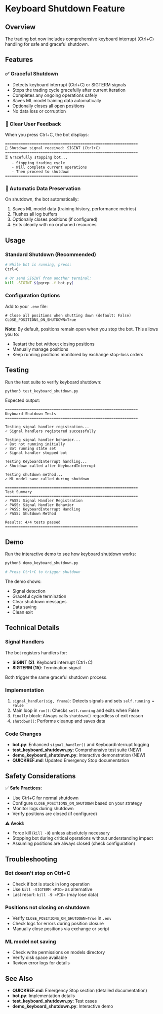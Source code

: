 # Keyboard Shutdown Feature

## Overview

The trading bot now includes comprehensive keyboard interrupt (Ctrl+C) handling for safe and graceful shutdown.

## Features

### ✅ Graceful Shutdown
- Detects keyboard interrupt (Ctrl+C) or SIGTERM signals
- Stops the trading cycle gracefully after current iteration
- Completes any ongoing operations safely
- Saves ML model training data automatically
- Optionally closes all open positions
- No data loss or corruption

### 🔔 Clear User Feedback
When you press Ctrl+C, the bot displays:
```
============================================================
🛑 Shutdown signal received: SIGINT (Ctrl+C)
============================================================
⏳ Gracefully stopping bot...
   - Stopping trading cycle
   - Will complete current operations
   - Then proceed to shutdown
============================================================
```

### 💾 Automatic Data Preservation
On shutdown, the bot automatically:
1. Saves ML model data (training history, performance metrics)
2. Flushes all log buffers
3. Optionally closes positions (if configured)
4. Exits cleanly with no orphaned resources

## Usage

### Standard Shutdown (Recommended)
```bash
# While bot is running, press:
Ctrl+C

# Or send SIGINT from another terminal:
kill -SIGINT $(pgrep -f bot.py)
```

### Configuration Options

Add to your `.env` file:
```env
# Close all positions when shutting down (default: False)
CLOSE_POSITIONS_ON_SHUTDOWN=True
```

**Note**: By default, positions remain open when you stop the bot. This allows you to:
- Restart the bot without closing positions
- Manually manage positions
- Keep running positions monitored by exchange stop-loss orders

## Testing

Run the test suite to verify keyboard shutdown:
```bash
python3 test_keyboard_shutdown.py
```

Expected output:
```
============================================================
Keyboard Shutdown Tests
============================================================

Testing signal handler registration...
✓ Signal handlers registered successfully

Testing signal handler behavior...
✓ Bot not running initially
✓ Bot running state set
✓ Signal handler stopped bot

Testing KeyboardInterrupt handling...
✓ Shutdown called after KeyboardInterrupt

Testing shutdown method...
✓ ML model save called during shutdown

============================================================
Test Summary
============================================================
✓ PASS: Signal Handler Registration
✓ PASS: Signal Handler Behavior
✓ PASS: KeyboardInterrupt Handling
✓ PASS: Shutdown Method

Results: 4/4 tests passed
============================================================
```

## Demo

Run the interactive demo to see how keyboard shutdown works:
```bash
python3 demo_keyboard_shutdown.py

# Press Ctrl+C to trigger shutdown
```

The demo shows:
- Signal detection
- Graceful cycle termination
- Clear shutdown messages
- Data saving
- Clean exit

## Technical Details

### Signal Handlers
The bot registers handlers for:
- **SIGINT (2)**: Keyboard interrupt (Ctrl+C)
- **SIGTERM (15)**: Termination signal

Both trigger the same graceful shutdown process.

### Implementation
1. `signal_handler(sig, frame)`: Detects signals and sets `self.running = False`
2. Main loop in `run()`: Checks `self.running` and exits when False
3. `finally` block: Always calls `shutdown()` regardless of exit reason
4. `shutdown()`: Performs cleanup and saves data

### Code Changes
- **bot.py**: Enhanced `signal_handler()` and KeyboardInterrupt logging
- **test_keyboard_shutdown.py**: Comprehensive test suite (NEW)
- **demo_keyboard_shutdown.py**: Interactive demonstration (NEW)
- **QUICKREF.md**: Updated Emergency Stop documentation

## Safety Considerations

✅ **Safe Practices:**
- Use Ctrl+C for normal shutdown
- Configure `CLOSE_POSITIONS_ON_SHUTDOWN` based on your strategy
- Monitor logs during shutdown
- Verify positions are closed (if configured)

⚠️ **Avoid:**
- Force kill (`kill -9`) unless absolutely necessary
- Stopping bot during critical operations without understanding impact
- Assuming positions are always closed (check configuration)

## Troubleshooting

### Bot doesn't stop on Ctrl+C
- Check if bot is stuck in long operation
- Use `kill -SIGTERM <PID>` as alternative
- Last resort: `kill -9 <PID>` (may lose data)

### Positions not closing on shutdown
- Verify `CLOSE_POSITIONS_ON_SHUTDOWN=True` in `.env`
- Check logs for errors during position closure
- Manually close positions via exchange or script

### ML model not saving
- Check write permissions on models directory
- Verify disk space available
- Review error logs for details

## See Also

- **QUICKREF.md**: Emergency Stop section (detailed documentation)
- **bot.py**: Implementation details
- **test_keyboard_shutdown.py**: Test cases
- **demo_keyboard_shutdown.py**: Interactive demo

